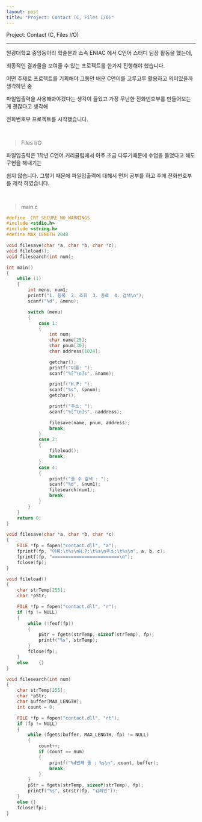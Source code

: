 ```yaml
---
layout: post
title: "Project: Contact (C, Files I/O)"
---
```




Project: Contact (C, Files I/O)

---

원광대학교 중앙동아리 학술분과 소속 ENIAC 에서 C언어 스터디 팀장 활동을 했는데,

최종적인 결과물을 보여줄 수 있는 프로젝트를 한가지 진행해야 했습니다.

어떤 주제로 프로젝트를 기획해야 그동안 배운 C언어를 고루고루 활용하고 의미있을까 생각하던 중

파일입출력을 사용해봐야겠다는 생각이 들었고 가장 무난한 전화번호부를 만들어보는게 괜찮다고 생각해

전화번호부 프로젝트를 시작했습니다.

<br>

> Files I/O

파일입출력은 1학년 C언어 커리큘럼에서 아주 조금 다루기때문에 수업을 들었다고 해도 구현을 해내기는

쉽지 않습니다. 그렇기 때문에 파일입출력에 대해서 먼저 공부를 하고 후에  전화번호부를 제작 하였습니다.

<br>

> main.c

```c
#define _CRT_SECURE_NO_WARNINGS
#include <stdio.h>
#include <string.h>
#define MAX_LENGTH 2048

void filesave(char *a, char *b, char *c);
void fileload();
void filesearch(int num);

int main()
{
	while (1)
	{
		int menu, num1;
		printf("1. 등록  2. 조회  3. 종료  4. 검색\n");
		scanf("%d", &menu);

		switch (menu)
		{
			case 1:
			{
				int num;
				char name[25];
				char pnum[30];
				char address[1024];

				getchar();
				printf("이름: ");
				scanf("%[^\n]s", &name);

				printf("H.P: ");
				scanf("%s", &pnum);
				getchar();

				printf("주소: ");
				scanf("%[^\n]s", &address);

				filesave(name, pnum, address);
				break;
			}
			case 2:
			{
				fileload();
				break;
			}
			case 4:
			{
				printf("줄 수 검색 : ");
				scanf("%d", &num1);
				filesearch(num1);
				break;
			}
		}
	}
	return 0;
}

void filesave(char *a, char *b, char *c)
{
	FILE *fp = fopen("contact.dll", "a");
	fprintf(fp, "이름:\t%s\nH.P:\t%s\n주소:\t%s\n", a, b, c);
	fprintf(fp, "=========================\n");
	fclose(fp);
}

void fileload()
{
	char strTemp[255];
	char *pStr;

	FILE *fp = fopen("contact.dll", "r");
	if (fp != NULL)
	{
		while (!feof(fp))
		{
			pStr = fgets(strTemp, sizeof(strTemp), fp);
			printf("%s", strTemp);
		}
		fclose(fp);
	}
	else	{}
}

void filesearch(int num)
{
	char strTemp[255];
	char *pStr;
	char buffer[MAX_LENGTH];
	int count = 0;

	FILE *fp = fopen("contact.dll", "rt");
	if (fp != NULL)
	{
		while (fgets(buffer, MAX_LENGTH, fp) != NULL)
		{
			count++;
			if (count == num)
			{
				printf("%d번째 줄 : %s\n", count, buffer);
				break;
			}
		}
		pStr = fgets(strTemp, sizeof(strTemp), fp);
		printf("%s", strstr(fp, "김례인"));
	}
	else {}
	fclose(fp);
}
```

